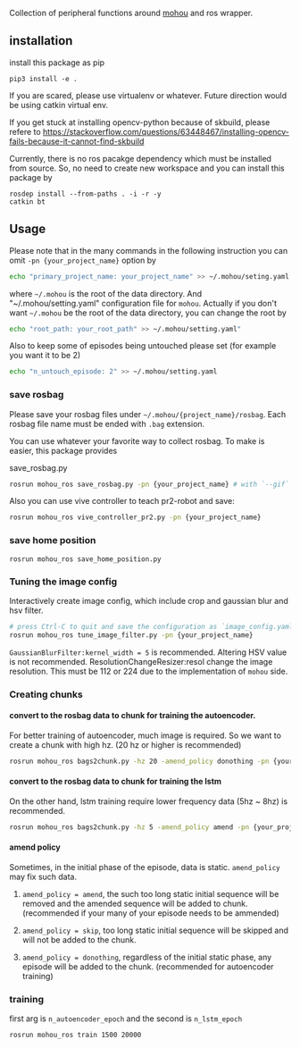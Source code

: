 Collection of peripheral functions around [mohou](https://github.com/HiroIshida/mohou) and ros wrapper.

## installation
install this package as pip 
```
pip3 install -e .
```
If you are scared, please use virtualenv or whatever.
Future direction would be using catkin virtual env.

If you get stuck at installing opencv-python because of skbuild, please refere to
https://stackoverflow.com/questions/63448467/installing-opencv-fails-because-it-cannot-find-skbuild

Currently, there is no ros pacakge dependency which must be installed from source.
So, no need to create new workspace and you can install this package by
```
rosdep install --from-paths . -i -r -y
catkin bt
```

## Usage
Please note that in the many commands in the following instruction you can omit `-pn {your_project_name}` option by
```bash
echo "primary_project_name: your_project_name" >> ~/.mohou/seting.yaml
```
where `~/.mohou` is the root of the data directory. And "~/.mohou/setting.yaml" configuration file for `mohou`.
Actually if you don't want `~/.mohou` be the root of the data directory, you can change the root by
```bash
echo "root_path: your_root_path" >> ~/.mohou/setting.yaml"
```

Also to keep some of episodes being untouched please set (for example you want it to be 2)
```bash
echo "n_untouch_episode: 2" >> ~/.mohou/setting.yaml
```

### save rosbag
Please save your rosbag files under `~/.mohou/{project_name}/rosbag`. Each rosbag file name must be ended with `.bag` extension.

You can use whatever your favorite way to collect rosbag. To make is easier, this package provides

save_rosbag.py
```bash
rosrun mohou_ros save_rosbag.py -pn {your_project_name} # with `--gif` option, gif files of rgb image will be dumped for debugging
```

Also you can use vive controller to teach pr2-robot and save:
```bash
rosrun mohou_ros vive_controller_pr2.py -pn {your_project_name}
```


### save home position
```
rosrun mohou_ros save_home_position.py 
```


### Tuning the image config
Interactively create image config, which include crop and gaussian blur and hsv filter.
```bash
# press Ctrl-C to quit and save the configuration as `image_config.yaml` under the project folder.
rosrun mohou_ros tune_image_filter.py -pn {your_project_name}
```
`GaussianBlurFilter:kernel_width = 5` is recommended. Altering HSV value is not recommended.
ResolutionChangeResizer:resol change the image resolution. This must be 112 or 224 due to the implementation of `mohou` side.

### Creating chunks
#### convert to the rosbag data to chunk for training the autoencoder.

For better training of autoencoder, much image is required. So we want to create a chunk
with high hz. (20 hz or higher is recommended)
```bash
rosrun mohou_ros bags2chunk.py -hz 20 -amend_policy donothing -pn {your_project_name} -postfix autoencoder
```

#### convert to the rosbag data to chunk for training the lstm

On the other hand, lstm training require lower frequency data (5hz ~ 8hz) is recommended.
```bash
rosrun mohou_ros bags2chunk.py -hz 5 -amend_policy amend -pn {your_project_name}
```
#### amend policy

Sometimes, in the initial phase of the episode, data is static. `amend_policy` may fix such data.

1. `amend_policy = amend`, the such too long static initial sequence will be removed and the amended sequence will be added to chunk. (recommended if your many of your episode needs to be ammended)

2. `amend_policy = skip`, too long static initial sequence will be skipped and will not be added to the chunk. 

3. `amend_policy = donothing`, regardless of the initial static phase, any episode will be added to the chunk. (recommended for autoencoder training)


### training
first arg is `n_autoencoder_epoch` and the second is `n_lstm_epoch`
```
rosrun mohou_ros train 1500 20000
```
